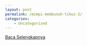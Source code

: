 ```yaml
---
layout: post
permalink: /mimpi-membunuh-tikus-2/
categories:
    - Uncategorized
---
```


[Baca Selengkapnya](/01)